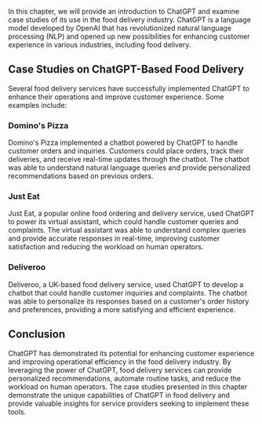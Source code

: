 
In this chapter, we will provide an introduction to ChatGPT and examine case studies of its use in the food delivery industry. ChatGPT is a language model developed by OpenAI that has revolutionized natural language processing (NLP) and opened up new possibilities for enhancing customer experience in various industries, including food delivery.

Case Studies on ChatGPT-Based Food Delivery
-------------------------------------------

Several food delivery services have successfully implemented ChatGPT to enhance their operations and improve customer experience. Some examples include:

### Domino's Pizza

Domino's Pizza implemented a chatbot powered by ChatGPT to handle customer orders and inquiries. Customers could place orders, track their deliveries, and receive real-time updates through the chatbot. The chatbot was able to understand natural language queries and provide personalized recommendations based on previous orders.

### Just Eat

Just Eat, a popular online food ordering and delivery service, used ChatGPT to power its virtual assistant, which could handle customer queries and complaints. The virtual assistant was able to understand complex queries and provide accurate responses in real-time, improving customer satisfaction and reducing the workload on human operators.

### Deliveroo

Deliveroo, a UK-based food delivery service, used ChatGPT to develop a chatbot that could handle customer inquiries and complaints. The chatbot was able to personalize its responses based on a customer's order history and preferences, providing a more satisfying and efficient experience.

Conclusion
----------

ChatGPT has demonstrated its potential for enhancing customer experience and improving operational efficiency in the food delivery industry. By leveraging the power of ChatGPT, food delivery services can provide personalized recommendations, automate routine tasks, and reduce the workload on human operators. The case studies presented in this chapter demonstrate the unique capabilities of ChatGPT in food delivery and provide valuable insights for service providers seeking to implement these tools.
